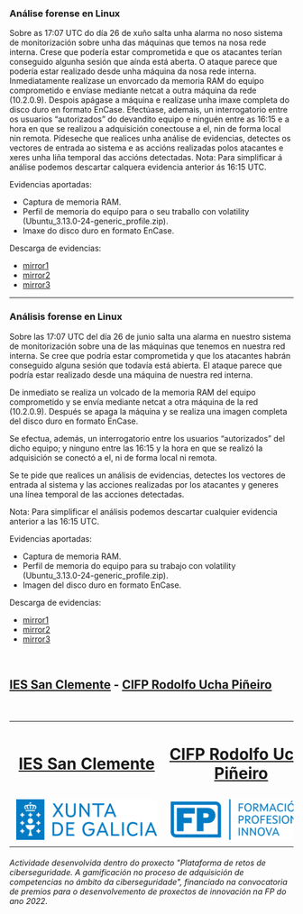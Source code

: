 ### Análise forense en Linux
	 
Sobre as 17:07 UTC do día 26 de xuño salta unha alarma no noso sistema de monitorización sobre unha das máquinas que temos na nosa rede interna. Crese que podería estar comprometida e que os atacantes terían conseguido algunha sesión que aínda está aberta. O ataque parece que podería estar realizado desde unha máquina da nosa rede interna.
Inmediatamente realízase un envorcado da memoria RAM do equipo comprometido e envíase mediante netcat a outra máquina da rede (10.2.0.9). Despois apágase a máquina e realízase unha imaxe completa do disco duro en formato EnCase.
Efectúase, ademais, un interrogatorio entre os  usuarios “autorizados” do devandito equipo e ninguén entre as 16:15 e a hora en que se realizou a adquisición conectouse a el, nin de forma local nin remota.
Pídeseche que realices unha análise de evidencias, detectes os vectores de entrada ao sistema e as accións realizadas polos atacantes e xeres unha liña temporal das accións detectadas. 
Nota: Para simplificar á análise podemos descartar calquera evidencia anterior ás 16:15 UTC.

Evidencias aportadas:
- Captura de memoria RAM.
- Perfil de memoria do equipo para o seu traballo con volatility (Ubuntu_3.13.0-24-generic_profile.zip).
- Imaxe do disco duro en formato EnCase.

Descarga de evidencias:
- <a href="https://drive.google.com/file/d/1jTDBAopaXcUZb551nkdHHSExZ1zI8_vB/view?usp=share_link" target="_blank">mirror1</a>
- <a href="https://drive.google.com/file/d/1D5CGbl7QRXA1XRZ_XvlbYZHPf0eTJX1W/view?usp=sharing" target="_blank">mirror2</a>
- <a href="https://drive.google.com/file/d/1o3KVb7U4iONfHtJrUMjmU-_9U8UQYs6x/view?usp=sharing" target="_blank">mirror3</a>

---
### Análisis forense en Linux

Sobre las 17:07 UTC del día 26 de junio salta una alarma en nuestro sistema de monitorización sobre una de las máquinas que tenemos en nuestra red interna. Se cree que podría estar comprometida y que los atacantes habrán conseguido alguna sesión que todavía está abierta. El ataque parece que podría estar realizado desde una máquina de nuestra red interna.

De inmediato se realiza un volcado de la memoria RAM del equipo comprometido y se envía mediante netcat a otra máquina de la red (10.2.0.9). Después se apaga la máquina y se realiza una imagen completa del disco duro en formato EnCase.

Se efectua, además, un interrogatorio entre los  usuarios “autorizados” del dicho equipo; y ninguno entre las 16:15 y la hora en que se realizó la adquisición se conectó a el, ni de forma local ni remota.

Se te pide que realices un análisis de evidencias, detectes los vectores de entrada al sistema y las acciones realizadas por los atacantes y generes una línea temporal de las acciones detectadas. 

Nota: Para simplificar el análisis podemos descartar cualquier evidencia anterior a las 16:15 UTC.

Evidencias aportadas:
- Captura de memoria RAM.
- Perfil de memoria do equipo para su trabajo con volatility (Ubuntu_3.13.0-24-generic_profile.zip).
- Imagen del disco duro en formato EnCase.

Descarga de evidencias:
- <a href="https://drive.google.com/file/d/1jTDBAopaXcUZb551nkdHHSExZ1zI8_vB/view?usp=share_link" target="_blank">mirror1</a>
- <a href="https://drive.google.com/file/d/1D5CGbl7QRXA1XRZ_XvlbYZHPf0eTJX1W/view?usp=sharing" target="_blank">mirror2</a>
- <a href="https://drive.google.com/file/d/1o3KVb7U4iONfHtJrUMjmU-_9U8UQYs6x/view?usp=sharing" target="_blank">mirror3</a>

<br>
<h2 class="text-center">
  <p> </p>
    <p><a href="https://www.iessanclemente.net/" target="_blank">IES San Clemente</a> - <a href="https://www.cifprodolfoucha.es/"  target="_blank">CIFP Rodolfo Ucha Piñeiro</a></p>
</h2>
<br>
<table align="center" cellspacing="50">
<tr>
   <td><h1 align=center><a href="https://www.iessanclemente.net/" target="_blank">IES San Clemente</a></h1></td>
   <td><h1 align=center><a href="https://www.cifprodolfoucha.es/"  target="_blank">CIFP Rodolfo Ucha Piñeiro</a></h1></td>
</tr>
<tr>
    <td><a href="https://www.edu.xunta.gal/" target="_blank"><img class="w-100 mx-auto d-block" style="max-width: 250px;padding: 5px;" src="../imagenes/logo_xunta_positivo.png" /></a></td>
    <td><a href="https://www.edu.xunta.gal/fp/convocatoria-innovacion-2022" target="_blank"><img class="w-100 mx-auto d-block" style="max-width: 250px;padding: 5px;" src="../imagenes/composicion_formacion_profesional_innova.png" /></a></td>
</tr>
</table>
      <p> </p>
      <h6>Actividade desenvolvida dentro do proxecto "Plataforma de retos de ciberseguridade. A gamificación no proceso de adquisición de competencias no ámbito da ciberseguridade", financiado na convocatoria de premios para o desenvolvemento de proxectos de innovación na FP do ano 2022.</h6>
